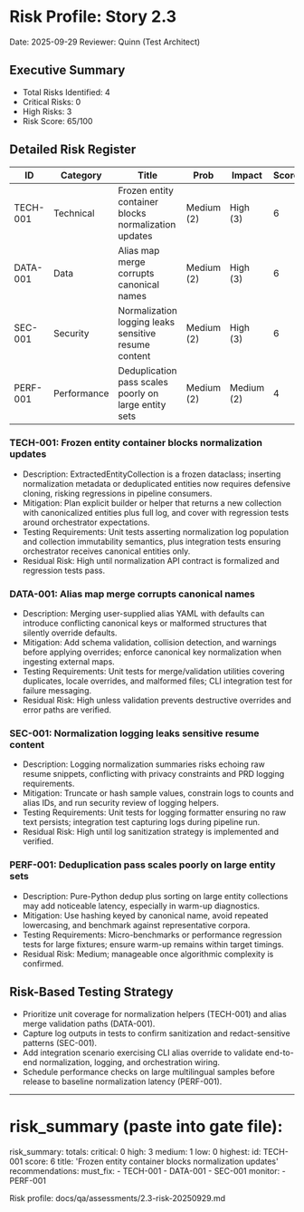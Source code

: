 # Risk Profile: Story 2.3

Date: 2025-09-29
Reviewer: Quinn (Test Architect)

## Executive Summary
- Total Risks Identified: 4
- Critical Risks: 0
- High Risks: 3
- Risk Score: 65/100

## Detailed Risk Register

| ID       | Category   | Title                                                   | Prob        | Impact      | Score | Priority |
| -------- | ---------- | ------------------------------------------------------- | ----------- | ----------- | ----- | -------- |
| TECH-001 | Technical  | Frozen entity container blocks normalization updates    | Medium (2)  | High (3)    | 6     | High     |
| DATA-001 | Data       | Alias map merge corrupts canonical names                | Medium (2)  | High (3)    | 6     | High     |
| SEC-001  | Security   | Normalization logging leaks sensitive resume content    | Medium (2)  | High (3)    | 6     | High     |
| PERF-001 | Performance | Deduplication pass scales poorly on large entity sets | Medium (2)  | Medium (2)  | 4     | Medium   |

### TECH-001: Frozen entity container blocks normalization updates
- Description: ExtractedEntityCollection is a frozen dataclass; inserting normalization metadata or deduplicated entities now requires defensive cloning, risking regressions in pipeline consumers.
- Mitigation: Plan explicit builder or helper that returns a new collection with canonicalized entities plus full log, and cover with regression tests around orchestrator expectations.
- Testing Requirements: Unit tests asserting normalization log population and collection immutability semantics, plus integration tests ensuring orchestrator receives canonical entities only.
- Residual Risk: High until normalization API contract is formalized and regression tests pass.

### DATA-001: Alias map merge corrupts canonical names
- Description: Merging user-supplied alias YAML with defaults can introduce conflicting canonical keys or malformed structures that silently override defaults.
- Mitigation: Add schema validation, collision detection, and warnings before applying overrides; enforce canonical key normalization when ingesting external maps.
- Testing Requirements: Unit tests for merge/validation utilities covering duplicates, locale overrides, and malformed files; CLI integration test for failure messaging.
- Residual Risk: High unless validation prevents destructive overrides and error paths are verified.

### SEC-001: Normalization logging leaks sensitive resume content
- Description: Logging normalization summaries risks echoing raw resume snippets, conflicting with privacy constraints and PRD logging requirements.
- Mitigation: Truncate or hash sample values, constrain logs to counts and alias IDs, and run security review of logging helpers.
- Testing Requirements: Unit tests for logging formatter ensuring no raw text persists; integration test capturing logs during pipeline run.
- Residual Risk: High until log sanitization strategy is implemented and verified.

### PERF-001: Deduplication pass scales poorly on large entity sets
- Description: Pure-Python dedup plus sorting on large entity collections may add noticeable latency, especially in warm-up diagnostics.
- Mitigation: Use hashing keyed by canonical name, avoid repeated lowercasing, and benchmark against representative corpora.
- Testing Requirements: Micro-benchmarks or performance regression tests for large fixtures; ensure warm-up remains within target timings.
- Residual Risk: Medium; manageable once algorithmic complexity is confirmed.

## Risk-Based Testing Strategy
- Prioritize unit coverage for normalization helpers (TECH-001) and alias merge validation paths (DATA-001).
- Capture log outputs in tests to confirm sanitization and redact-sensitive patterns (SEC-001).
- Add integration scenario exercising CLI alias override to validate end-to-end normalization, logging, and orchestration wiring.
- Schedule performance checks on large multilingual samples before release to baseline normalization latency (PERF-001).

---

# risk_summary (paste into gate file):
risk_summary:
  totals:
    critical: 0
    high: 3
    medium: 1
    low: 0
  highest:
    id: TECH-001
    score: 6
    title: 'Frozen entity container blocks normalization updates'
  recommendations:
    must_fix:
      - TECH-001
      - DATA-001
      - SEC-001
    monitor:
      - PERF-001

Risk profile: docs/qa/assessments/2.3-risk-20250929.md
